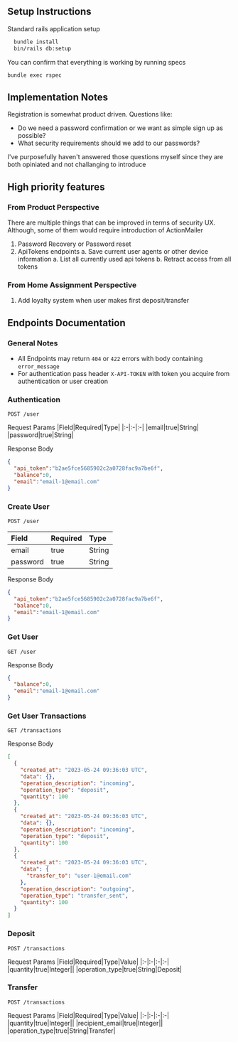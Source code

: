 ## Setup Instructions

Standard rails application setup

```bash
  bundle install
  bin/rails db:setup
```

You can confirm that everything is working by running specs

```bash
bundle exec rspec
```

## Implementation Notes
Registration is somewhat product driven. Questions like:
- Do we need a password confirmation or we want as simple sign up as possible?
- What security requirements should we add to our passwords?

I've purposefully haven't answered those questions myself since they are both opiniated and not challanging to introduce

## High priority features

### From Product Perspective
There are multiple things that can be improved in terms of security UX. Although, some of them would require introduction of ActionMailer

1. Password Recovery or Password reset
2. ApiTokens endpoints
  a. Save current user agents or other device information
  a. List all currently used api tokens
  b. Retract access from all tokens

### From Home Assignment Perspective
1. Add loyalty system when user makes first deposit/transfer

## Endpoints Documentation

### General Notes

* All Endpoints may return `404` or `422` errors with body containing `error_message`
* For authentication pass header `X-API-TOKEN` with token you acquire from authentication or user creation

### Authentication

```
POST /user
```

Request Params
|Field|Required|Type|
|:-|:-|:-|
|email|true|String|
|password|true|String|

Response Body
```json
{
  "api_token":"b2ae5fce5685902c2a0728fac9a7be6f",
  "balance":0,
  "email":"email-1@email.com"
}
```
### Create User

```
POST /user
```

|Field|Required|Type|
|:-|:-|:-|
|email|true|String|
|password|true|String|

Response Body
```json
{
  "api_token":"b2ae5fce5685902c2a0728fac9a7be6f",
  "balance":0,
  "email":"email-1@email.com"
}
```

### Get User
```
GET /user
```

Response Body
```json
{
  "balance":0,
  "email":"email-1@email.com"
}
```

### Get User Transactions

```
GET /transactions
```

Response Body
```json
[
  {
    "created_at": "2023-05-24 09:36:03 UTC",
    "data": {},
    "operation_description": "incoming",
    "operation_type": "deposit",
    "quantity": 100
  },
  {
    "created_at": "2023-05-24 09:36:03 UTC",
    "data": {},
    "operation_description": "incoming",
    "operation_type": "deposit",
    "quantity": 100
  },
  {
    "created_at": "2023-05-24 09:36:03 UTC",
    "data": {
      "transfer_to": "user-1@email.com"
    },
    "operation_description": "outgoing",
    "operation_type": "transfer_sent",
    "quantity": 100
  }
]
```

### Deposit
```
POST /transactions
```

Request Params
|Field|Required|Type|Value|
|:-|:-|:-|:-|
|quantity|true|Integer||
|operation_type|true|String|Deposit|


### Transfer
```
POST /transactions
```

Request Params
|Field|Required|Type|Value|
|:-|:-|:-|:-|
|quantity|true|Integer||
|recipient_email|true|Integer||
|operation_type|true|String|Transfer|
